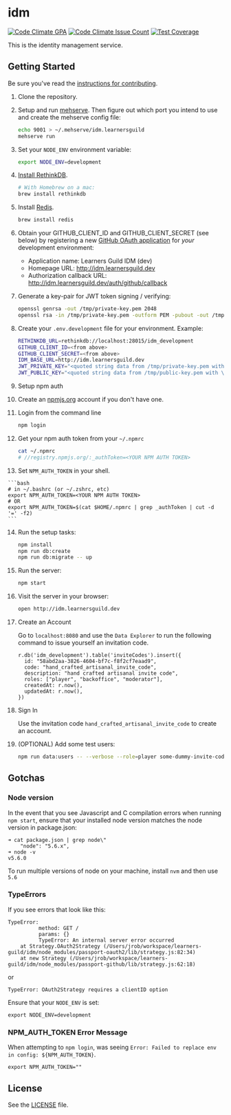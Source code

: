 # idm

[![Code Climate GPA](https://codeclimate.com/repos/579a58e53f93500064001746/badges/e60dd0bcd126c656cd24/gpa.svg)](https://codeclimate.com/repos/579a58e53f93500064001746/feed)
[![Code Climate Issue Count](https://codeclimate.com/repos/579a58e53f93500064001746/badges/e60dd0bcd126c656cd24/issue_count.svg)](https://codeclimate.com/repos/579a58e53f93500064001746/feed)
[![Test Coverage](https://codeclimate.com/repos/579a58e53f93500064001746/badges/e60dd0bcd126c656cd24/coverage.svg)](https://codeclimate.com/repos/579a58e53f93500064001746/coverage)

This is the identity management service.

## Getting Started

Be sure you've read the [instructions for contributing](./CONTRIBUTING.md).

1. Clone the repository.

2. Setup and run [mehserve][mehserve]. Then figure out which port you intend to use and create the mehserve config file:

    ```bash
    echo 9001 > ~/.mehserve/idm.learnersguild
    mehserve run
    ```

3. Set your `NODE_ENV` environment variable:

    ```bash
    export NODE_ENV=development
    ```

4. [Install RethinkDB][install-rethinkdb].

    ```bash
    # With Homebrew on a mac:
    brew install rethinkdb
    ```

5. Install [Redis][redis].

    ```bash
    brew install redis
    ```

6. Obtain your GITHUB_CLIENT_ID and GITHUB_CLIENT_SECRET (see below) by registering a new [GitHub OAuth application][github-register-application] for _your_ development environment:
    - Application name: Learners Guild IDM (dev)
    - Homepage URL: http://idm.learnersguild.dev
    - Authorization callback URL: http://idm.learnersguild.dev/auth/github/callback

7. Generate a key-pair for JWT token signing / verifying:

    ```bash
    openssl genrsa -out /tmp/private-key.pem 2048
    openssl rsa -in /tmp/private-key.pem -outform PEM -pubout -out /tmp/public-key.pem
    ```

8. Create your `.env.development` file for your environment. Example:

    ```bash
    RETHINKDB_URL=rethinkdb://localhost:28015/idm_development
    GITHUB_CLIENT_ID=<from above>
    GITHUB_CLIENT_SECRET=<from above>
    IDM_BASE_URL=http://idm.learnersguild.dev
    JWT_PRIVATE_KEY="<quoted string data from /tmp/private-key.pem with \n for newlines>"
    JWT_PUBLIC_KEY="<quoted string data from /tmp/public-key.pem with \n for newlines>"
    ```

9. Setup npm auth

10. Create an [npmjs.org](https://www.npmjs.com/) account if you don't have one.

11. Login from the command line

    ```bash
    npm login
    ```

12. Get your npm auth token from your `~/.npmrc`

    ```bash
    cat ~/.npmrc
    # //registry.npmjs.org/:_authToken=<YOUR NPM AUTH TOKEN>
    ```

13.  Set `NPM_AUTH_TOKEN` in your shell.

    ```bash
    # in ~/.bashrc (or ~/.zshrc, etc)
    export NPM_AUTH_TOKEN=<YOUR NPM AUTH TOKEN>
    # OR
    export NPM_AUTH_TOKEN=$(cat $HOME/.npmrc | grep _authToken | cut -d '=' -f2)
    ```

14. Run the setup tasks:

    ```bash
    npm install
    npm run db:create
    npm run db:migrate -- up
    ```

15. Run the server:

    ```bash
    npm start
    ```

16. Visit the server in your browser:

    ```bash
    open http://idm.learnersguild.dev
    ```

17. Create an Account

    Go to `localhost:8080` and use the `Data Explorer` to run the following command to issue yourself an invitation code.

    ```ReQl
    r.db('idm_development').table('inviteCodes').insert({
      id: "58abd2aa-3826-4604-bf7c-f8f2cf7eaad9",
      code: "hand_crafted_artisanal_invite_code",
      description: "hand crafted artisanal invite code",
      roles: ["player", "backoffice", "moderator"],
      createdAt: r.now(),
      updatedAt: r.now(),
    })
    ```

18. Sign In

    Use the invitation code `hand_crafted_artisanal_invite_code` to create an account.

19. (OPTIONAL) Add some test users:

    ```bash
    npm run data:users -- --verbose --role=player some-dummy-invite-code
    ```

## Gotchas

### Node version

In the event that you see Javascript and C compilation errors when running `npm start`,
ensure that your installed node version matches the node version in package.json:

```
➜ cat package.json | grep node\"
    "node": "5.6.x",
➜ node -v
v5.6.0
```

To run multiple versions of node on your machine, install `nvm` and then use `5.6`

### TypeErrors

If you see errors that look like this:

```
TypeError:
          method: GET /
          params: {}
          TypeError: An internal server error occurred
    at Strategy.OAuth2Strategy (/Users/jrob/workspace/learners-guild/idm/node_modules/passport-oauth2/lib/strategy.js:82:34)
    at new Strategy (/Users/jrob/workspace/learners-guild/idm/node_modules/passport-github/lib/strategy.js:62:18)
```
or
```
TypeError: OAuth2Strategy requires a clientID option
```

Ensure that your `NODE_ENV` is set:

`export NODE_ENV=development`

### NPM_AUTH_TOKEN Error Message

When attempting to `npm login`, was seeing `Error: Failed to replace env in config: ${NPM_AUTH_TOKEN}`.

`export NPM_AUTH_TOKEN=""`

## License

See the [LICENSE](./LICENSE) file.

[game]: https://github.com/LearnersGuild/game
[github-register-application]: https://github.com/settings/applications/new
[install-rethinkdb]: https://www.rethinkdb.com/docs/install/
[redis]: http://redis.io/
[mehserve]: https://github.com/timecounts/mehserve
